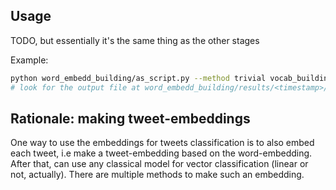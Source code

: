 ## Usage

TODO, but essentially it's the same thing as the other stages

Example:
```bash
python word_embedd_building/as_script.py --method trivial vocab_building/results/noop_train_pos_dummy/top-k-freq_500.txt data_preprocessing/results/preprocessed__noop/train_neg.txt
# look for the output file at word_embedd_building/results/<timestamp>/trivial.npy
```

## Rationale: making tweet-embeddings

One way to use the embeddings for tweets classification is to also embed each tweet, i.e make a tweet-embedding based on the word-embedding. After that, can use any classical model for vector classification (linear or not, actually). There are multiple methods to make such an embedding.
